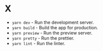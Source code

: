 # X

- `yarn dev` - Run the development server.
- `yarn build` - Build the app for production.
- `yarn preview` - Run the preview server.
- `yarn pretty` - Run the prettier.
- `yarn lint` - Run the linter.
